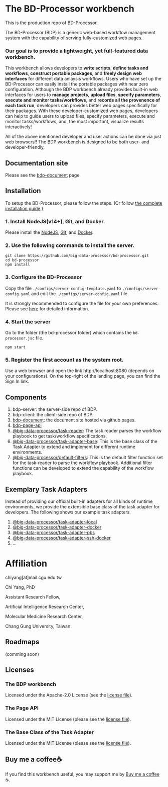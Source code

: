 # The BD-Processor workbench

This is the production repo of BD-Processor.

The BD-Processor (BDP) is a generic web-based workflow management system with the capability of serving fully-customized web pages.
### Our goal is to provide a lightweight, yet full-featured data workbench.

This workbench allows developers to **write scripts**, **define tasks and workflows**, **construct portable packages**, and **freely design web interfaces** for different data anlaysis workflows.
Users who have set up the BD-Processor can easily install the portable packages with near zero configuration.
Although the BDP workbench already provides built-in web interfaces for users to **manage projects**, **upload files**, **specify parameters**, **execute and monitor tasks/workflows**, and **records all the provenence of each task run**, developers can provides better web pages specifically for their packages.
With these developer-customized web pages, developers can help to guide users to upload files, specify parameters, execute and monitor tasks/workflows, and, the most important, visualize results interactively!

All of the above mentioned developer and user actions can be done via just web browsers!!
The BDP workbench is designed to be both user- and developer-friendly.

## Documentation site

Please see the [bdp-document](https://big-data-processor.github.io/bdp-document/) page.


## Installation
To setup the BD-Processor, please follow the steps. (Or follow [the complete installation guide](https://big-data-processor.github.io/bdp-document/installation.html).)
### 1. Install NodeJS(v14+), Git, and Docker.
Please install the [NodeJS](https://nodejs.org/), [Git](https://git-scm.com/), and [Docker](https://www.docker.com/).

### 2. Use the following commands to install the server.
```
git clone https://github.com/big-data-processor/bd-processor.git
cd bd-processor
npm install
```

### 3. Configure the BD-Processor
Copy the file `./configs/server-config-template.yaml` to `./configs/server-config.yaml` and edit the `./configs/server-config.yaml` file.

It is strongly recommended to configure the file for your own preferences. Please see [here](https://big-data-processor.github.io/bdp-document/installation.html#configure-the-mongo-database-connection) for detailed information.

### 4. Start the server
Go to the folder (the bd-processor folder) which contains the `bd-processor.jsc` file.
```
npm start
```

### 5. Register the first account as the system root.
Use a web browser and open the link http://localhost:8080 (depends on your configurations).
On the top-right of the landing page, you can find the Sign In link.


## Components
1. bdp-server: the server-side repo of BDP.
2. bdp-client: the client-side repo of BDP.
3. [bdp-document](https://big-data-processor.github.io/bdp-document/): the document site hosted via github pages.
4. [bdp-page-api](https://big-data-processor.github.io/bdp-page-api/)
5. [@big-data-processor/task-reader](https://www.npmjs.com/package/@big-data-processor/task-reader): The task reader parses the workflow playbook to get task/workflow specifications.
6. [@big-data-processor/task-adapter-base](https://big-data-processor.github.io/task-adapter-base/): This is the base class of the Task Adapter to extend and implement for different runtime environments.
7. [@big-data-processor/default-filters](https://github.com/big-data-processor/default-filters): This is the default filter function set for the task-reader to parse the workflow playbook. Additional filter functions can be developed to extend the capability of the workflow playbook.

## Exemplary Task Adapters
Instead of providing our official built-in adapters for all kinds of runtime environments, we provide the extensible base class of the task adapter for developers.
The following shows our example task adapters.

1. [@big-data-processor/task-adapter-local](https://www.npmjs.com/package/@big-data-processor/task-adapter-local)
2. [@big-data-processor/task-adapter-docker](https://www.npmjs.com/package/@big-data-processor/task-adapter-docker)
3. [@big-data-processor/task-adapter-pbs](https://www.npmjs.com/package/@big-data-processor/task-adapter-pbs)
4. [@big-data-processor/task-adapter-ssh-docker](https://www.npmjs.com/package/@big-data-processor/task-adapter-ssh-docker)
5. ...

# Affiliation
chiyang[at]mail.cgu.edu.tw

Chi Yang, PhD

Assistant Research Fellow,

Artificial Intelligence Research Center,

Molecular Medicine Research Center, 

Chang Gung University, Taiwan


## Roadmaps
(comming soon)

## Licenses

### The BDP workbench
Licensed under the Apache-2.0 License (see the [license file](https://github.com/big-data-processor/bd-processor/blob/master/LICENSE)).

### The Page API
Licensed under the MIT License (please see the [license file](https://github.com/big-data-processor/bdp-page-api/blob/master/LICENSE)).

### The Base Class of the Task Adapter
Licensed under the MIT License (please see the [license file](https://github.com/big-data-processor/task-adapter-base/blob/master/LICENSE)).


## Buy me a coffee☕
If you find this workbench useful, you may support me by [Buy me a coffee](https://www.buymeacoffee.com/chiyang)☕. 
